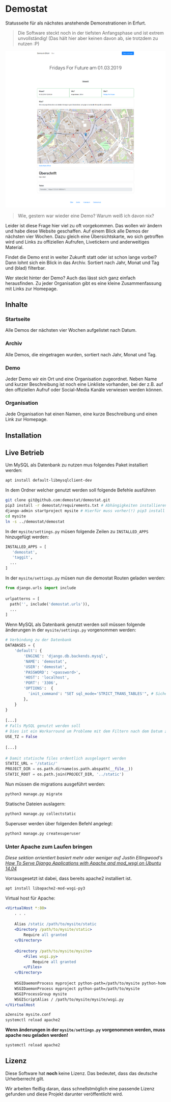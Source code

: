 # Demostat
Statusseite für als nächstes anstehende Demonstrationen in Erfurt.

> Die Software steckt noch in der tiefsten Anfangsphase und ist extrem unvollständig! (Das hält hier aber keinen davon ab, sie trotzdem zu nutzen :P)

![Screenshot Demo Detail](docs/images/screenshot-demo-detail.png)

> Wie, gestern war wieder eine Demo? Warum weiß ich davon nix?

Leider ist diese Frage hier viel zu oft vorgekommen. Das wollen wir ändern und habe diese Website geschaffen. Auf einem Blick alle Demos der nächsten vier Wochen. Dazu gleich eine Übersichtskarte, wo sich getroffen wird und Links zu offiziellen Aufrufen, Livetickern und anderweitiges Material.

Findet die Demo erst in weiter Zukunft statt oder ist schon lange vorbei? Dann lohnt sich ein Blick in das Archiv. Sortiert nach Jahr, Monat und Tag und (blad) filterbar.

Wer steckt hinter der Demo? Auch das lässt sich ganz einfach herausfinden. Zu jeder Organisation gibt es eine kleine Zusammenfassung mit Links zur Homepage.

## Inhalte
### Startseite
Alle Demos der nächsten vier Wochen aufgelistet nach Datum.

### Archiv
Alle Demos, die eingetragen wurden, sortiert nach Jahr, Monat und Tag.

### Demo
Jeder Demo wir ein Ort und eine Organisation zugeordnet. Neben Name und kurzer Beschreibung ist noch eine Linkliste vorhanden, bei der z.B. auf den offiziellen Aufruf oder Social-Media Kanäle verwiesen werden können.

### Organisation
Jede Organisation hat einen Namen, eine kurze Beschreibung und einen Link zur Homepage.

## Installation

## Live Betrieb

Um MySQL als Datenbank zu nutzen mus folgendes Paket installiert werden:

```bash
apt install default-libmysqlclient-dev
```

In dem Ordner welcher genutzt werden soll folgende Befehle ausführen

```bash
git clone git@github.com:demostat/demostat.git
pip3 install -r demostat/requirements.txt # Abhängigkeiten installieren
django-admin startproject mysite # Hierfür muss vorher(!) pip3 install django als **root** ausgeführt werden damit der Befehl global verfügbar ist
cd mysite
ln -s ../demostat/demostat
```

In der `mysite/settings.py` müsen folgende Zeilen zu `INSTALLED_APPS` hinzugefügt werden:

```python
INSTALLED_APPS = [
   'demostat',
   'taggit',
  ...
]
```

In der `mysite/settings.py` müsen nun die demostat Routen geladen werden:

```python
from django.urls import include

urlpatterns = [
  path('', include('demostat.urls')),
  ...
]
```

Wenn MySQL als Datenbank genutzt werden soll müssen folgende änderungen in der `mysite/settings.py` vorgenommen werden:
```python
# Verbindung zu der Datenbank
DATABASES = {
    'default': {
        'ENGINE': 'django.db.backends.mysql',
        'NAME': 'demostat',
        'USER': 'demostat',
        'PASSWORD': '<password>',
        'HOST': 'localhost',
        'PORT': '3306',
        'OPTIONS':  {
          'init_command': "SET sql_mode='STRICT_TRANS_TABLES'", # Sicherheitsmaßnahme um das Schreiben von Fehlerhaften Daten zu verhindern https://docs.djangoproject.com/en/2.1/ref/databases/#mysql-sql-mode
        },
    }
}

[...]
# Falls MySQL genutzt werden soll
# Dies ist ein Workarround um Probleme mit dem Filtern nach dem Datum zu beheben. Siehe https://stackoverflow.com/a/22043578/7142167
USE_TZ = False

[...]

# Damit statische files ordentlich ausgelagert werden
STATIC_URL = '/static/'
PROJECT_DIR = os.path.dirname(os.path.abspath(__file__))
STATIC_ROOT = os.path.join(PROJECT_DIR, '../static')

```

Nun müssen die migrations ausgeführt werden:

```python
python3 manage.py migrate
```

Statische Dateien auslagern:

```python
python3 manage.py collectstatic
```

Superuser werden über folgenden Befehl angelegt:

```python
python3 manage.py createsuperuser
```

### Unter Apache zum Laufen bringen
_Diese sektion orrientiert basiert mehr oder weniger auf Justin Ellingwood's [How To Serve Django Applications with Apache and mod_wsgi on Ubuntu 14.04 ](https://www.digitalocean.com/community/tutorials/how-to-serve-django-applications-with-apache-and-mod_wsgi-on-ubuntu-14-04)_


Vorrausgesetzt ist dabei, dass bereits apache2 installiert ist.
```bash
apt install libapache2-mod-wsgi-py3
```

Virtual host für Apache:

```apache
<VirtualHost *:80>
    . . .

    Alias /static /path/to/mysite/static
    <Directory /path/to/mysite/static>
        Require all granted
    </Directory>

    <Directory /path/to/mysite/mysite>
        <Files wsgi.py>
            Require all granted
        </Files>
    </Directory>

    WSGIDaemonProcess myproject python-path=/path/to/mysite python-home=/home/user/myproject/myprojectenv ## auskommentieren wenn ein virtual env verwendet werden soll
    WSGIDaemonProcess myproject python-path=/path/to/mysite
    WSGIProcessGroup mysite
    WSGIScriptAlias / /path/to/mysite/mysite/wsgi.py
</VirtualHost
```

```bash
a2ensite mysite.conf
systemctl reload apache2
```

**Wenn änderungen in der `mysite/settings.py` vorgenommen werden, muss apache neu geladen werden!**

```bash
systemctl reload apache2
```

## Lizenz
Diese Software hat **noch** keine Lizenz. Das bedeutet, dass das deutsche Urherberrecht gilt.

Wir arbeiten fleißig daran, dass schnellstmöglich eine passende Lizenz gefunden und diese Projekt darunter veröffentlicht wird.

